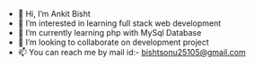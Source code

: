 - 👋 Hi, I’m Ankit Bisht
- 👀 I’m interested in learning full stack web development
- 🌱 I’m currently learning php with MySql Database
- 💞️ I’m looking to collaborate on development project
- 📫 You can reach me by mail id:- bishtsonu25105@gmail.com

<!---
ankit-api/ankit-api is a ✨ special ✨ repository because its `README.md` (this file) appears on your GitHub profile.
You can click the Preview link to take a look at your changes.
--->
